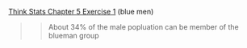 [Think Stats Chapter 5 Exercise 1](http://greenteapress.com/thinkstats2/html/thinkstats2006.html#toc50) (blue men)

>> About 34% of the male popluation can be member of the blueman group
